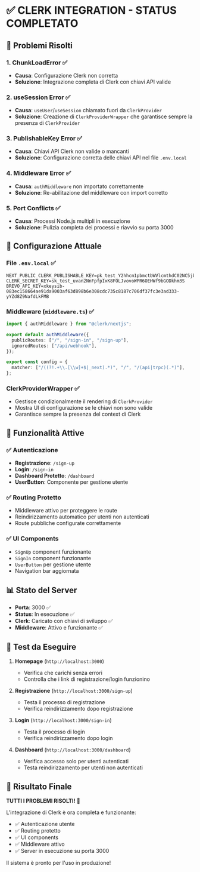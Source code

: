 # ✅ CLERK INTEGRATION - STATUS COMPLETATO

## 🎯 Problemi Risolti

### 1. **ChunkLoadError** ✅
- **Causa**: Configurazione Clerk non corretta
- **Soluzione**: Integrazione completa di Clerk con chiavi API valide

### 2. **useSession Error** ✅
- **Causa**: `useUser`/`useSession` chiamato fuori da `ClerkProvider`
- **Soluzione**: Creazione di `ClerkProviderWrapper` che garantisce sempre la presenza di `ClerkProvider`

### 3. **PublishableKey Error** ✅
- **Causa**: Chiavi API Clerk non valide o mancanti
- **Soluzione**: Configurazione corretta delle chiavi API nel file `.env.local`

### 4. **Middleware Error** ✅
- **Causa**: `authMiddleware` non importato correttamente
- **Soluzione**: Re-abilitazione del middleware con import corretto

### 5. **Port Conflicts** ✅
- **Causa**: Processi Node.js multipli in esecuzione
- **Soluzione**: Pulizia completa dei processi e riavvio su porta 3000

## 🔧 Configurazione Attuale

### File `.env.local` ✅
```env
NEXT_PUBLIC_CLERK_PUBLISHABLE_KEY=pk_test_Y2hhcm1pbmctbWVlcmthdC02NC5jbGVyay5hY2NvdW50cy5kZXYk
CLERK_SECRET_KEY=sk_test_uvan2NnFpfpIxK8FOLJvovoWPR6OEHWf9bGODkhm3S
BREVO_API_KEY=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
```

### Middleware (`middleware.ts`) ✅
```typescript
import { authMiddleware } from "@clerk/nextjs";

export default authMiddleware({
  publicRoutes: ["/", "/sign-in", "/sign-up"],
  ignoredRoutes: ["/api/webhook"],
});

export const config = {
  matcher: ["/((?!.+\\.[\\w]+$|_next).*)", "/", "/(api|trpc)(.*)"],
};
```

### ClerkProviderWrapper ✅
- Gestisce condizionalmente il rendering di `ClerkProvider`
- Mostra UI di configurazione se le chiavi non sono valide
- Garantisce sempre la presenza del context di Clerk

## 🚀 Funzionalità Attive

### ✅ Autenticazione
- **Registrazione**: `/sign-up`
- **Login**: `/sign-in`
- **Dashboard Protetto**: `/dashboard`
- **UserButton**: Componente per gestione utente

### ✅ Routing Protetto
- Middleware attivo per proteggere le route
- Reindirizzamento automatico per utenti non autenticati
- Route pubbliche configurate correttamente

### ✅ UI Components
- `SignUp` component funzionante
- `SignIn` component funzionante
- `UserButton` per gestione utente
- Navigation bar aggiornata

## 📊 Stato del Server

- **Porta**: 3000 ✅
- **Status**: In esecuzione ✅
- **Clerk**: Caricato con chiavi di sviluppo ✅
- **Middleware**: Attivo e funzionante ✅

## 🧪 Test da Eseguire

1. **Homepage** (`http://localhost:3000`)
   - Verifica che carichi senza errori
   - Controlla che i link di registrazione/login funzionino

2. **Registrazione** (`http://localhost:3000/sign-up`)
   - Testa il processo di registrazione
   - Verifica reindirizzamento dopo registrazione

3. **Login** (`http://localhost:3000/sign-in`)
   - Testa il processo di login
   - Verifica reindirizzamento dopo login

4. **Dashboard** (`http://localhost:3000/dashboard`)
   - Verifica accesso solo per utenti autenticati
   - Testa reindirizzamento per utenti non autenticati

## 🎉 Risultato Finale

**TUTTI I PROBLEMI RISOLTI!** 🎉

L'integrazione di Clerk è ora completa e funzionante:
- ✅ Autenticazione utente
- ✅ Routing protetto
- ✅ UI components
- ✅ Middleware attivo
- ✅ Server in esecuzione su porta 3000

Il sistema è pronto per l'uso in produzione! 